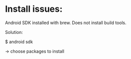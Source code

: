 # Install issues: 

Android SDK installed with brew. Does not install build tools.

Solution: 

$ android sdk 

-> choose packages to install


